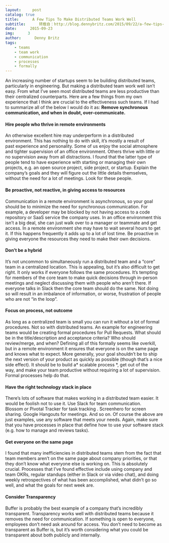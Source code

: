 ```yaml
---
layout:     post
catalog: true
title:      A Few Tips To Make Distributed Teams Work Well
subtitle:      转载自：http://blog.dennybritz.com/2015/09/22/a-few-tips-to-make-distributed-teams-work-well/
date:      2015-09-23
img:      3
author:      Denny Britz
tags:
    - teams
    - team work
    - communication
    - processes
    - formally
---
```


An increasing number of startups seem to be building distributed teams, particularly in engineering. But making a distributed team work well isn’t easy. From what I’ve seen most distributed teams are less productive than their centralized counterparts. Here are a few things from my own experience that I think are crucial to the effectiveness such teams. If I had to summarize all of the below I would do it as: **Remove synchronous communication, and when in doubt, over-communicate.**

#### Hire people who thrive in remote environments

An otherwise excellent hire may underperform in a distributed environment. This has nothing to do with skill, it’s mostly a result of past experience and personality. Some of us enjoy the social atmosphere and tighter supervision of an office environment. Others thrive with little or no supervision away from all distractions. I found that the latter type of people tend to have experience with starting or managing their own projects, e.g. an open source project, side project, or startup. Explain the company’s goals and they will figure out the little details themselves, without the need for a lot of meetings. Look for these people.

#### Be proactive, not reactive, in giving access to resources

Communication in a remote environment is asynchronous, so your goal should be to minimize the need for synchronous communication. For example, a developer may be blocked by not having access to a code repository or SaaS service the company uses. In an office environment this isn’t a big deal, she can just walk over to a manager or teammate and get access. In a remote environment she may have to wait several hours to get it. If this happens frequently it adds up to a lot of lost time. Be proactive in giving everyone the resources they need to make their own decisions.

#### Don’t be a hybrid

It’s not uncommon to simultaneously run a distributed team and a “core” team in a centralized location. This is appealing, but it’s also difficult to get right. It only works if everyone follows the same procedures. It’s tempting for members of the core team to make quick decisions through in-person meetings and neglect discussing them with people who aren’t there. If everyone talks in Slack then the core team should do the same. Not doing so will result in an imbalance of information, or worse, frustration of people who are not “in the loop”.

#### Focus on process, not outcome

As long as a centralized team is small you can run it without a lot of formal procedures. Not so with distributed teams. An example for engineering teams would be creating formal procedures for Pull Requests. What should be in the title/description and acceptance criteria? Who should review/merge, and when? Defining all of this formally seems like overkill, but in a remote environment it ensures that everyone is on the same page and knows what to expect. More generally, your goal shouldn’t be to ship the next version of your product as quickly as possible (though that’s a nice side effect). It should be to build a* scalable process *, get out of the way, and make your team productive without requiring a lot of supervision. Formal processes help do that.

#### Have the right technology stack in place

There’s lots of software that makes working in a distributed team easier. It would be foolish not to use it. Use Slack for team communication. Blossom or Pivotal Tracker for task tracking . Screenhero for screen sharing. Google Hangouts for meetings. And so on. Of course the above are just examples, use any software that meets your needs. Again, make sure that you have processes in place that define how to use your software stack (e.g. how to manage and reviews tasks).

#### Get everyone on the same page

I found that many inefficiencies in distributed teams stem from the fact that team members aren’t on the same page about company priorities, or that they don’t know what everyone else is working on. This is absolutely crucial. Processes that I’ve found effective include using company and team OKRs, regular standups (either in Slack or via video chat), and doing weekly retrospectives of what has been accomplished, what didn’t go so well, and what the goals for next week are.

#### Consider Transparency

Buffer is probably the best example of a company that’s incredibly transparent. Transparency works well with distributed teams because it removes the need for communication. If something is open to everyone, employees don’t need ask around for access. You don’t need to become as transparent as Buffer is, but it’s worth considering what you could be transparent about both publicly and internally.

 
